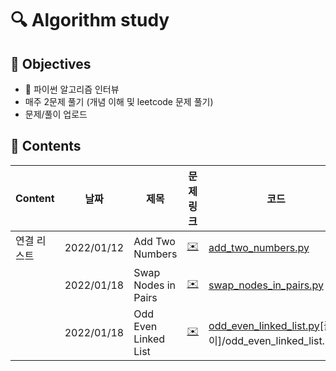 # :mag: Algorithm study

## :dart: Objectives 
- 📙 파이썬 알고리즘 인터뷰
- 매주 2문제 풀기 (개념 이해 및 leetcode 문제 풀기)
- 문제/풀이 업로드

## :paperclip: Contents

| Content | 날짜  | 제목   | 문제 링크  | 코드   | 풀이   | 비고   |
| ------------ | ------------ | ------------ | ------------ | ------------ | ------------ | ------------ |
|연결 리스트 | 2022/01/12  | Add Two Numbers  | [:envelope:](https://leetcode.com/problems/add-two-numbers/) | [add_two_numbers.py](/LeetCode/add_two_numbers.py)|[풀이](/풀이/add_two_numbers.md)| 
| | 2022/01/18 | Swap Nodes in Pairs | [:envelope:](https://leetcode.com/problems/swap-nodes-in-pairs/) | [swap_nodes_in_pairs.py](/LeetCode/swap_nodes_in_pairs.py)|[풀이](풀이/swap_nodes_in_pairs.md)|
| | 2022/01/18 | Odd Even Linked List | [:envelope:](https://leetcode.com/problems/odd-even-linked-list/) | [odd_even_linked_list.py](/LeetCode/swap_nodes_in_pairs.py)[풀이]/odd_even_linked_list.md)|

